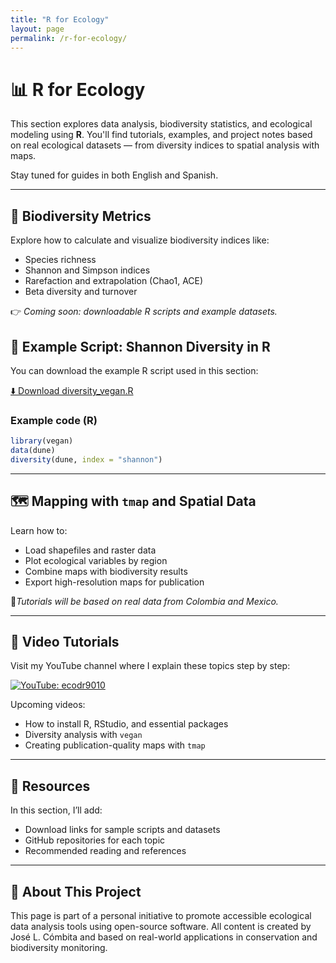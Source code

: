```yaml
---
title: "R for Ecology"
layout: page
permalink: /r-for-ecology/
---
```


# 📊 R for Ecology

This section explores data analysis, biodiversity statistics, and ecological modeling using **R**. You'll find tutorials, examples, and project notes based on real ecological datasets — from diversity indices to spatial analysis with maps.

Stay tuned for guides in both English and Spanish.

---

## 🧮 Biodiversity Metrics

Explore how to calculate and visualize biodiversity indices like:

- Species richness
- Shannon and Simpson indices
- Rarefaction and extrapolation (Chao1, ACE)
- Beta diversity and turnover

👉 *Coming soon: downloadable R scripts and example datasets.*

## 🧬 Example Script: Shannon Diversity in R

You can download the example R script used in this section:

[⬇️ Download diversity_vegan.R](diversity_vegan.R)

### Example code (R)
```r
library(vegan)
data(dune)
diversity(dune, index = "shannon")
```

---

## 🗺️ Mapping with `tmap` and Spatial Data

Learn how to:

- Load shapefiles and raster data
- Plot ecological variables by region
- Combine maps with biodiversity results
- Export high-resolution maps for publication

📍*Tutorials will be based on real data from Colombia and Mexico.*

---

## 🎥 Video Tutorials

Visit my YouTube channel where I explain these topics step by step:

[![YouTube: ecodr9010](https://img.shields.io/badge/YouTube-ecodr9010-red?style=for-the-badge&logo=youtube)](https://www.youtube.com/@ecodr9010)

Upcoming videos:

- How to install R, RStudio, and essential packages
- Diversity analysis with `vegan`
- Creating publication-quality maps with `tmap`

---

## 📂 Resources

In this section, I’ll add:

- Download links for sample scripts and datasets
- GitHub repositories for each topic
- Recommended reading and references

---

## 🌱 About This Project

This page is part of a personal initiative to promote accessible ecological data analysis tools using open-source software. All content is created by José L. Cómbita and based on real-world applications in conservation and biodiversity monitoring.

